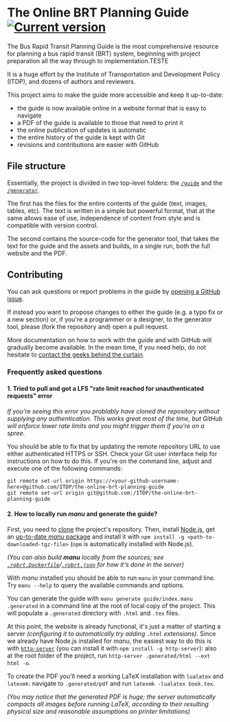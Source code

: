 # The Online BRT Planning Guide [![Current version](https://img.shields.io/badge/view-brtguide.itdp.org-blue.svg?style=flat-square)](https://brtguide.itdp.org)

The Bus Rapid Transit Planning Guide is the most comprehensive resource for
planning a bus rapid transit (BRT) system, beginning with project preparation
all the way through to implementation.TESTE 

It is a huge effort by the Institute of Transportation and Development Policy
(ITDP), and dozens of authors and reviewers.

This project aims to make the guide more accessible and keep it up-to-date:

 - the guide is now available online in a website format that is easy to navigate
 - a PDF of the guide is available to those that need to print it
 - the online publication of updates is automatic
 - the entire history of the guide is kept with Git
 - revisions and contributions are easier with GitHub


## File structure

Essentially, the project is divided in two top-level folders: the
[`/guide`](guide) and the [`/generator`](generator).

The first has the files for the entire contents of the guide (text, images,
tables, etc).  The text is written in a simple but powerful format, that at the
same allows ease of use, independence of content from style and is compatible
with version control.

The second contains the source-code for the generator tool, that takes the text
for the guide and the assets and builds, in a single run, both the full website
and the PDF.


## Contributing

You can ask questions or report problems in the guide by [opening a GitHub
issue](https://github.com/ITDP/the-online-brt-planning-guide/issues/new).

If instead you want to propose changes to either the guide (e.g. a typo fix or
a new section) or, if you're a programmer or a designer, to the generator tool,
please (fork the repository and) open a pull request.

More documentation on how to work with the guide and with GitHub will gradually
become available. In the mean time, if you need help, do not hesitate to
[contact the geeks behind the curtain](mailto:contato@protocubo.io).

### Frequently asked questions

#### 1. Tried to pull and got a LFS "rate limit reached for unauthenticated requests" error

_If you're seeing this error you problably have cloned the repository without supplying any authentication.  This works great most of the time, but GitHub will enforce lower rate limits and you might trigger them if you're on a spree._

You should be able to fix that by updating the remote repository URL to use either authenticated HTTPS or SSH.  Check your Git user interface help for instructions on how to do this.  If you're on the command line, adjust and execute one of the following commands:

```
git remote set-url origin https://<your-github-username-here>@github.com/ITDP/the-online-brt-planning-guide
git remote set-url origin git@github.com:/ITDP/the-online-brt-planning-guide
```

#### 2. How to locally run _manu_ and generate the guide?

First, you need to [clone](https://help.github.com/articles/cloning-a-repository/) the project's repository.
Then, install [Node.js](https://nodejs.org), get an [up-to-date _manu_ package](https://brtguide.itdp.org/branch/master/bin/) and install it with `npm install -g <path-to-downloaded-tgz-file>` (`npm` is automatically installed with Node.js).

_(You can also build **manu** locally from the sources; see [`.robrt.Dockerfile`](.robrt.Dockerfile)/[`.robrt.json`](.robrt.json) for how it's done in the server)_

With _manu_ installed you should be able to run `manu` in your command line.
Try `manu --help` to query the available commands and options.

You can generate the guide with `manu generate guide/index.manu .generated` in a command line at the root of local copy of the project.
This will populate a `.generated` directory with `.html` and `.tex` files.

At this point, the website is already functional, it's just a matter of starting a server _(configuring it to automatically try adding `.html` extensions)_.
Since we already have Node.js installed for _manu_, the easiest way to do this is with [`http-server`](https://www.npmjs.com/package/http-server) (you can install it with `npm install -g http-server`):
also at the root folder of the project, run `http-server .generated/html --ext html -o`.

To create the PDF you'll need a working LaTeX installation with `lualatex` and `latexmk`:
navigate to `.generated/pdf` and run `latexmk -lualatex book.tex`.

_(You may notice that the generated PDF is huge; the server automatically compacts all images before running LaTeX, according to their resulting physical size and reasonable assumptions on printer limitations)_
